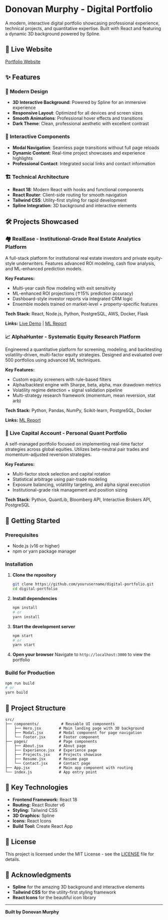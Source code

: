# Donovan Murphy - Digital Portfolio

A modern, interactive digital portfolio showcasing professional experience, technical projects, and quantitative expertise. Built with React and featuring a dynamic 3D background powered by Spline.

## 🚀 Live Website

[Portfolio Website](https://your-portfolio-url.com)

## ✨ Features

### 🎨 **Modern Design**

- **3D Interactive Background**: Powered by Spline for an immersive experience
- **Responsive Layout**: Optimized for all devices and screen sizes
- **Smooth Animations**: Professional hover effects and transitions
- **Dark Theme**: Clean, professional aesthetic with excellent contrast

### 📱 **Interactive Components**

- **Modal Navigation**: Seamless page transitions without full page reloads
- **Dynamic Content**: Real-time project showcases and experience highlights
- **Professional Contact**: Integrated social links and contact information

### 🏗️ **Technical Architecture**

- **React 18**: Modern React with hooks and functional components
- **React Router**: Client-side routing for smooth navigation
- **Tailwind CSS**: Utility-first styling for rapid development
- **Spline Integration**: 3D background and interactive elements

## 🛠️ Projects Showcased

### 🏘️ **RealEase - Institutional-Grade Real Estate Analytics Platform**

A full-stack platform for institutional real estate investors and private equity-style underwriters. Features advanced ROI modeling, cash flow analysis, and ML-enhanced prediction models.

**Key Features:**

- Multi-year cash flow modeling with exit sensitivity
- ML-enhanced ROI projections (↑15% prediction accuracy)
- Dashboard-style investor reports via integrated CRM logic
- Ensemble models trained on market-level + property-specific features

**Tech Stack:** React, Node.js, Python, PostgreSQL, AWS, Docker, Flask

**Links:** [Live Demo](https://drive.google.com/file/d/1NysZGZfLz3BSpceqPN9oKNChdGrJM-SD/view?usp=drive_link) | [ML Report](./public/Housing%20Price%20Prediction%20Model%20Report.pdf)

### 📈 **AlphaHunter - Systematic Equity Research Platform**

Engineered a quantitative platform for screening, modeling, and backtesting volatility-driven, multi-factor equity strategies. Designed and evaluated over 500 portfolios using advanced ML techniques.

**Key Features:**

- Custom equity screeners with rule-based filters
- Alpha/backtest engine with Sharpe, beta, alpha, max drawdown metrics
- Volatility regime detection + signal validation pipeline
- Multi-strategy research framework (momentum, mean reversion, stat arb)

**Tech Stack:** Python, Pandas, NumPy, Scikit-learn, PostgreSQL, Docker

**Links:** [ML Report](./public/AlphaHunter%20Project%20Report.pdf)

### 💼 **Live Capital Account - Personal Quant Portfolio**

A self-managed portfolio focused on implementing real-time factor strategies across global equities. Utilizes beta-neutral pair trades and momentum-adjusted reversion strategies.

**Key Features:**

- Multi-factor stock selection and capital rotation
- Statistical arbitrage using pair-trade modeling
- Exposure balancing, volatility targeting, and alpha signal execution
- Institutional-grade risk management and position sizing

**Tech Stack:** Python, QuantLib, Bloomberg API, Interactive Brokers API, PostgreSQL

## 🚀 Getting Started

### Prerequisites

- Node.js (v16 or higher)
- npm or yarn package manager

### Installation

1. **Clone the repository**

   ```bash
   git clone https://github.com/yourusername/digital-portfolio.git
   cd digital-portfolio
   ```

2. **Install dependencies**

   ```bash
   npm install
   # or
   yarn install
   ```

3. **Start the development server**

   ```bash
   npm start
   # or
   yarn start
   ```

4. **Open your browser**
   Navigate to `http://localhost:3000` to view the portfolio

### Build for Production

```bash
npm run build
# or
yarn build
```

## 📁 Project Structure

```
src/
├── components/          # Reusable UI components
│   ├── Hero.jsx        # Main landing page with 3D background
│   ├── Modal.jsx       # Modal component for page navigation
│   └── Footer.jsx      # Footer component
├── pages/              # Page components
│   ├── About.jsx       # About page
│   ├── Experience.jsx  # Experience page
│   ├── Projects.jsx    # Projects showcase
│   ├── Resume.jsx      # Resume page
│   └── Contact.jsx     # Contact page
├── App.jsx             # Main app component with routing
└── index.js            # App entry point
```

## 🎯 Key Technologies

- **Frontend Framework:** React 18
- **Routing:** React Router v6
- **Styling:** Tailwind CSS
- **3D Graphics:** Spline
- **Icons:** React Icons
- **Build Tool:** Create React App

## 📄 License

This project is licensed under the MIT License - see the [LICENSE](LICENSE) file for details.

## 🙏 Acknowledgments

- **Spline** for the amazing 3D background and interactive elements
- **Tailwind CSS** for the utility-first styling framework
- **React Icons** for the beautiful icon library

---

**Built by Donovan Murphy**

